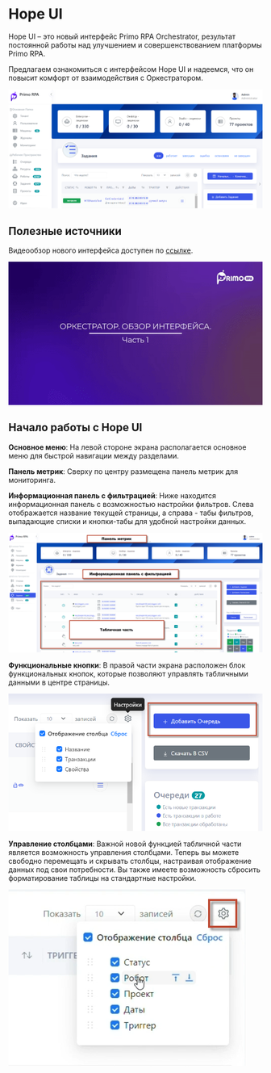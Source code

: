# Hope UI

Hope UI – это новый интерфейс Primo RPA Orchestrator, результат постоянной работы над улучшением и совершенствованием платформы Primo RPA. 

Предлагаем ознакомиться с интерфейсом Hope UI и надеемся, что он повысит комфорт от взаимодействия с Оркестратором.

![](../.gitbook/assets1/2.png)

## Полезные источники

Видеообзор нового интерфейса доступен по [ссылке](https://www.youtube.com/watch?v=SlxgjXDrvsM).


<a href="https://www.youtube.com/watch?v=SlxgjXDrvsM"><img src=".gitbook/assets1/youtube-hope-ui-part1.gif" width="850" title="hover text"></a>


## Начало работы с Hope UI

**Основное меню**: На левой стороне экрана располагается основное меню для быстрой навигации между разделами.

**Панель метрик**: Сверху по центру размещена панель метрик для мониторинга.

**Информационная панель с фильтрацией**: Ниже находится информационная панель с возможностью настройки фильтров. Слева отображается название текущей страницы, а справа - табы фильтров, выпадающие списки и кнопки-табы для удобной настройки данных.

![](../.gitbook/assets1/menu22.png)

**Функциональные кнопки**: В правой части экрана расположен блок функциональных кнопок, которые позволяют управлять табличными данными в центре страницы.

![](../.gitbook/assets1/funk_knopki.png)

**Управление столбцами**: Важной новой функцией табличной части является возможность управления столбцами. Теперь вы можете свободно перемещать и скрывать столбцы, настраивая отображение данных под свои потребности. Вы также имеете возможность сбросить форматирование таблицы на стандартные настройки.

![](../.gitbook/assets1/Nastr.png)

